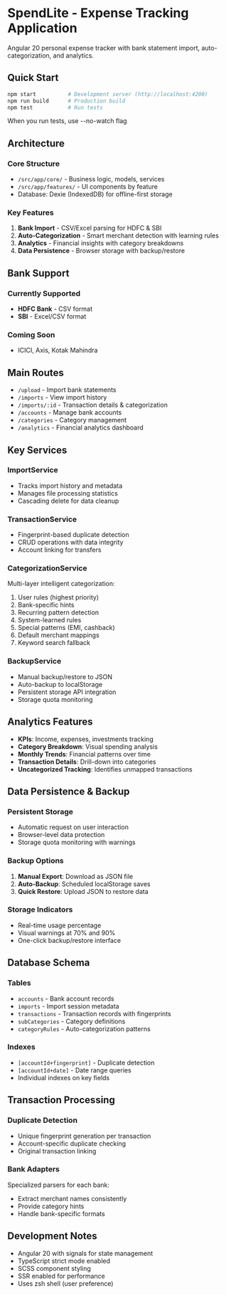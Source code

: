 # SpendLite - Expense Tracking Application

Angular 20 personal expense tracker with bank statement import, auto-categorization, and analytics.

## Quick Start
```bash
npm start          # Development server (http://localhost:4200)
npm run build      # Production build
npm test           # Run tests
```

When you run tests, use --no-watch flag

## Architecture

### Core Structure
- `/src/app/core/` - Business logic, models, services
- `/src/app/features/` - UI components by feature
- Database: Dexie (IndexedDB) for offline-first storage

### Key Features
1. **Bank Import** - CSV/Excel parsing for HDFC & SBI
2. **Auto-Categorization** - Smart merchant detection with learning rules
3. **Analytics** - Financial insights with category breakdowns
4. **Data Persistence** - Browser storage with backup/restore

## Bank Support

### Currently Supported
- **HDFC Bank** - CSV format
- **SBI** - Excel/CSV format

### Coming Soon
- ICICI, Axis, Kotak Mahindra

## Main Routes
- `/upload` - Import bank statements
- `/imports` - View import history
- `/imports/:id` - Transaction details & categorization
- `/accounts` - Manage bank accounts
- `/categories` - Category management
- `/analytics` - Financial analytics dashboard

## Key Services

### ImportService
- Tracks import history and metadata
- Manages file processing statistics
- Cascading delete for data cleanup

### TransactionService
- Fingerprint-based duplicate detection
- CRUD operations with data integrity
- Account linking for transfers

### CategorizationService
Multi-layer intelligent categorization:
1. User rules (highest priority)
2. Bank-specific hints
3. Recurring pattern detection
4. System-learned rules
5. Special patterns (EMI, cashback)
6. Default merchant mappings
7. Keyword search fallback

### BackupService
- Manual backup/restore to JSON
- Auto-backup to localStorage
- Persistent storage API integration
- Storage quota monitoring

## Analytics Features
- **KPIs**: Income, expenses, investments tracking
- **Category Breakdown**: Visual spending analysis
- **Monthly Trends**: Financial patterns over time
- **Transaction Details**: Drill-down into categories
- **Uncategorized Tracking**: Identifies unmapped transactions

## Data Persistence & Backup

### Persistent Storage
- Automatic request on user interaction
- Browser-level data protection
- Storage quota monitoring with warnings

### Backup Options
1. **Manual Export**: Download as JSON file
2. **Auto-Backup**: Scheduled localStorage saves
3. **Quick Restore**: Upload JSON to restore data

### Storage Indicators
- Real-time usage percentage
- Visual warnings at 70% and 90%
- One-click backup/restore interface

## Database Schema

### Tables
- `accounts` - Bank account records
- `imports` - Import session metadata
- `transactions` - Transaction records with fingerprints
- `subCategories` - Category definitions
- `categoryRules` - Auto-categorization patterns

### Indexes
- `[accountId+fingerprint]` - Duplicate detection
- `[accountId+date]` - Date range queries
- Individual indexes on key fields

## Transaction Processing

### Duplicate Detection
- Unique fingerprint generation per transaction
- Account-specific duplicate checking
- Original transaction linking

### Bank Adapters
Specialized parsers for each bank:
- Extract merchant names consistently
- Provide category hints
- Handle bank-specific formats

## Development Notes
- Angular 20 with signals for state management
- TypeScript strict mode enabled
- SCSS component styling
- SSR enabled for performance
- Uses zsh shell (user preference)
